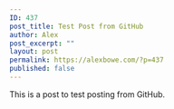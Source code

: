 ```yaml
---
ID: 437
post_title: Test Post from GitHub
author: Alex
post_excerpt: ""
layout: post
permalink: https://alexbowe.com/?p=437
published: false
---
```

This is a post to test posting from GitHub.
